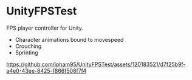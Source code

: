 # UnityFPSTest
 
FPS player controller for Unity.

- Character animations bound to movespeed
- Crouching
- Sprinting


https://github.com/jpham95/UnityFPSTest/assets/120183521/d7f25b9f-a4e0-43ee-8425-f866f508f7f4

